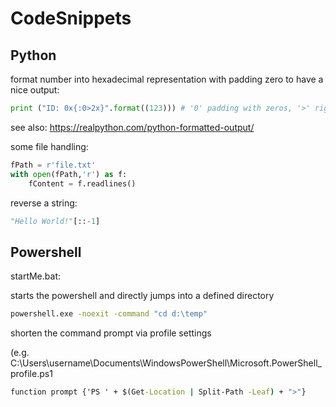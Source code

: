 # CodeSnippets
## Python
format number into hexadecimal representation with padding zero to have a nice output:
```python
print ("ID: 0x{:0>2x}".format((123))) # '0' padding with zeros, '>' right align, 'x' hexadecimal
```
see also: https://realpython.com/python-formatted-output/

some file handling:
```python
fPath = r'file.txt'
with open(fPath,'r') as f:
    fContent = f.readlines()
```

reverse a string:
```python
"Hello World!"[::-1]
```

## Powershell
startMe.bat:

starts the powershell and directly jumps into a defined directory
```cmd
powershell.exe -noexit -command "cd d:\temp"
```

shorten the command prompt via profile settings

(e.g. C:\Users\username\Documents\WindowsPowerShell\Microsoft.PowerShell_profile.ps1
```cmd
function prompt {'PS ' + $(Get-Location | Split-Path -Leaf) + ">"}
```
